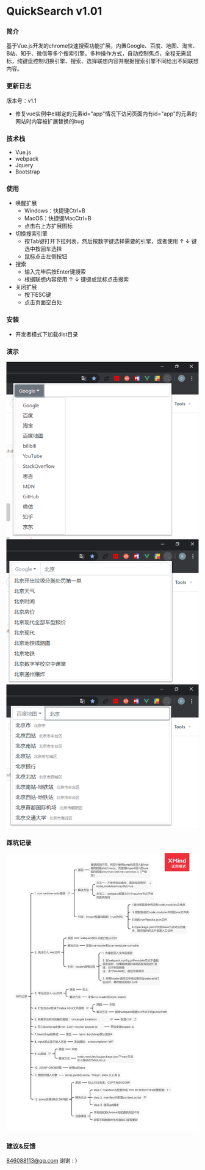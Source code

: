 # QuickSearch v1.01
### 简介
基于Vue.js开发的chrome快速搜索功能扩展，内置Google、百度、地图、淘宝、B站、知乎、微信等多个搜索引擎。多种操作方式，自动控制焦点，全程无需鼠标，纯键盘控制切换引擎、搜索、选择联想内容并根据搜索引擎不同给出不同联想内容。
### 更新日志
版本号：v1.1
+ 修复vue实例中el绑定的元素id="app"情况下访问页面内有id="app"的元素的网站时内容被扩展替换的bug
### 技术栈
+ Vue.js
+ webpack
+ Jquery
+ Bootstrap
### 使用
+ 唤醒扩展
    + Windows：快捷键Ctrl+B
    + MacOS：快捷键MacCtrl+B
    + 点击右上方扩展图标
+ 切换搜索引擎
    + 按Tab键打开下拉列表，然后按数字键选择需要的引擎，或者使用 ↑  ↓ 键选中按回车选择 
    + 鼠标点击左侧按钮
+ 搜索
    + 输入完毕后按Enter键搜索
    + 根据联想内容使用 ↑  ↓ 键键或鼠标点击搜索
+ 关闭扩展
    + 按下ESC键
    + 点击页面空白处
### 安装
+ 开发者模式下加载dist目录
### 演示
![](./3.png)
![](./1.png)
![](./2.png)
### 踩坑记录
![](./4.png)

### 建议&反馈
846088113@qq.com 谢谢 : ）